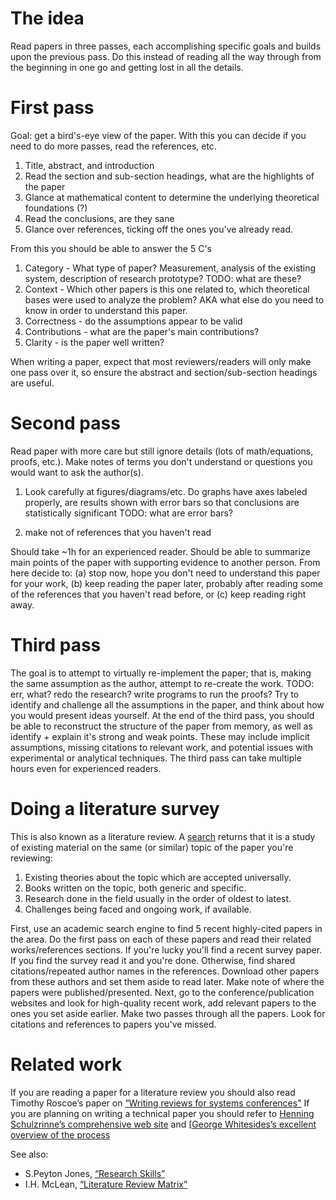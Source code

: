 # The idea
Read papers in three passes, each accomplishing specific goals and builds upon the previous pass. 
Do this instead of reading all the way through from the beginning in one go and getting lost in all 
the details.

# First pass
Goal: get a bird's-eye view of the paper. With this you can decide if you need to do more passes, 
read the references, etc.
1. Title, abstract, and introduction
2. Read the section and sub-section headings, what are the highlights of the paper
3. Glance at mathematical content to determine the underlying theoretical foundations (?)
4. Read the conclusions, are they sane
5. Glance over references, ticking off the ones you've already read.

From this you should be able to answer the 5 C's
1. Category - What type of paper? Measurement, analysis of the existing system, description of research
 prototype? TODO: what are these?
2. Context - Which other papers is this one related to, which theoretical bases were used to analyze 
the problem? AKA what else do you need to know
 in order to understand this paper.
3. Correctness - do the assumptions appear to be valid
4. Contributions - what are the paper's main contributions?
5. Clarity - is the paper well written?

When writing a paper, expect that most reviewers/readers will only make one pass over it, so ensure 
the abstract and section/sub-section headings are useful.

# Second pass
Read paper with more care but still ignore details (lots of math/equations, proofs, etc.). Make notes 
of terms you don't understand or questions you would want to ask the author(s).

1. Look carefully at figures/diagrams/etc. Do graphs have axes labeled properly, are results shown with
 error bars so that conclusions are statistically significant TODO: what are error bars?

2. make not of references that you haven't read

Should take ~1h for an experienced reader. Should be able to summarize main points of the paper with
supporting evidence to another person. From here decide to: (a) stop now, hope you don't need to understand
this paper for your work, (b) keep reading the paper later, probably after reading some of the references
that you haven't read before, or (c) keep reading right away.

# Third pass
The goal is to attempt to virtually re-implement the paper; that is, making the same assumption as 
the author, attempt to re-create the work. TODO: err, what? redo the research? write programs to
run the proofs?
Try to identify and challenge all the assumptions in the paper, and think about how you would present
ideas yourself. At the end of the third pass, you should be able to reconstruct the structure of the
paper from memory, as well as identify + explain it's strong and weak points. These may include implicit
assumptions, missing citations to relevant work, and potential issues with experimental or analytical
techniques.
The third pass can take multiple hours even for experienced readers.

# Doing a literature survey
This is also known as a literature review. A [search](https://www.quora.com/What-is-a-literature-survey-in-any-project-report) returns that it is a study 
of existing material on the same (or similar) topic of the paper you're reviewing:
1. Existing theories about the topic which are accepted universally.
2. Books written on the topic, both generic and specific.
3. Research done in the field usually in the order of oldest to latest.
4. Challenges being faced and ongoing work, if available.

First, use an academic search engine to find 5 recent highly-cited papers in the area. Do the first pass
on each of these papers and read their related works/references sections. If you're lucky you'll find
a recent survey paper. If you find the survey read it and you're done. 
Otherwise, find shared citations/repeated author names in the references. Download other papers from 
these authors and set them aside to read later. Make note of where the papers were published/presented.
Next, go to the conference/publication websites and look for high-quality recent work, add relevant
papers to the ones you set aside earlier. Make two passes through all the papers. Look for citations
and references to papers you've missed.

# Related work
If you are reading a paper for a literature review you should also read Timothy Roscoe’s paper on 
[“Writing reviews for systems conferences"](http://people.inf.ethz.ch/troscoe/pubs/review-writing)
If you are planning on writing a technical paper you should refer to [Henning Schulzrinne’s comprehensive  web  site](http://www.cs.columbia.edu/∼hgs/etc/writing-style.htm) and [[George Whitesides’s excellent overview of the process](http://www.ee.ucr.edu/∼rlake/Whitesides_writing_res_paper.pdf)

See also:
- S.Peyton Jones, [“Research Skills”](http://research.microsoft.com/en-us/um/people/simonpj/papers/giving-a-talk/giving-a-talk.htm)
- I.H. McLean, [“Literature Review Matrix”](http://psychologyinc.blogspot.com)